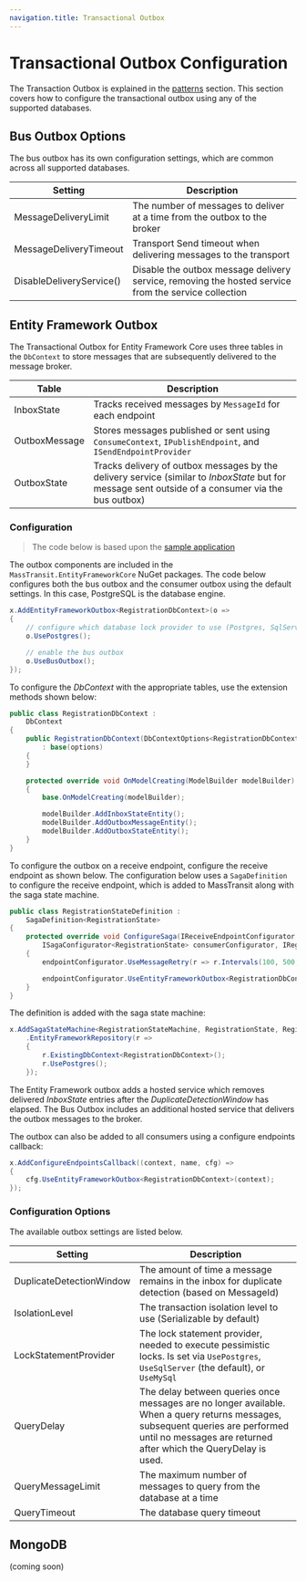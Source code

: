 ```yaml
---
navigation.title: Transactional Outbox
---
```


# Transactional Outbox Configuration

The Transaction Outbox is explained in the [patterns](/documentation/patterns/transactional-outbox) section. This section covers how to configure the transactional outbox using any of the supported databases.


## Bus Outbox Options

The bus outbox has its own configuration settings, which are common across all supported databases.

| Setting                  | Description                                                                                          |
|--------------------------|------------------------------------------------------------------------------------------------------|
| MessageDeliveryLimit     | The number of messages to deliver at a time from the outbox to the broker                            |
| MessageDeliveryTimeout   | Transport Send timeout when delivering messages to the transport                                     |
| DisableDeliveryService() | Disable the outbox message delivery service, removing the hosted service from the service collection |


## Entity Framework Outbox

The Transactional Outbox for Entity Framework Core uses three tables in the `DbContext` to store messages that are subsequently delivered to the message broker.

| Table         | Description                                                                                                                                        |
|---------------|----------------------------------------------------------------------------------------------------------------------------------------------------|
| InboxState    | Tracks received messages by `MessageId` for each endpoint                                                                                          |
| OutboxMessage | Stores messages published or sent using `ConsumeContext`, `IPublishEndpoint`, and `ISendEndpointProvider`                                          |
| OutboxState   | Tracks delivery of outbox messages by the delivery service (similar to _InboxState_ but for message sent outside of a consumer via the bus outbox) |

### Configuration

> The code below is based upon the [sample application](https://github.com/MassTransit/Sample-Outbox)

The outbox components are included in the `MassTransit.EntityFrameworkCore` NuGet packages. The code below configures both the bus outbox and the consumer outbox using the default settings. In this case, PostgreSQL is the database engine.

```csharp
x.AddEntityFrameworkOutbox<RegistrationDbContext>(o =>
{
	// configure which database lock provider to use (Postgres, SqlServer, or MySql)
	o.UsePostgres();

	// enable the bus outbox
    o.UseBusOutbox();
});
```

To configure the _DbContext_ with the appropriate tables, use the extension methods shown below:

```csharp
public class RegistrationDbContext :
    DbContext
{
    public RegistrationDbContext(DbContextOptions<RegistrationDbContext> options)
        : base(options)
    {
    }

    protected override void OnModelCreating(ModelBuilder modelBuilder)
    {
        base.OnModelCreating(modelBuilder);

        modelBuilder.AddInboxStateEntity();
        modelBuilder.AddOutboxMessageEntity();
        modelBuilder.AddOutboxStateEntity();
    }
}
```

To configure the outbox on a receive endpoint, configure the receive endpoint as shown below. The configuration below uses a `SagaDefinition` to configure the receive endpoint, which is added to MassTransit along with the saga state machine.

```csharp
public class RegistrationStateDefinition :
    SagaDefinition<RegistrationState>
{
    protected override void ConfigureSaga(IReceiveEndpointConfigurator endpointConfigurator,
        ISagaConfigurator<RegistrationState> consumerConfigurator, IRegistrationContext context)
    {
        endpointConfigurator.UseMessageRetry(r => r.Intervals(100, 500, 1000, 1000, 1000, 1000, 1000));

        endpointConfigurator.UseEntityFrameworkOutbox<RegistrationDbContext>(context);
    }
}
```

The definition is added with the saga state machine:

```csharp
x.AddSagaStateMachine<RegistrationStateMachine, RegistrationState, RegistrationStateDefinition>()
    .EntityFrameworkRepository(r =>
    {
        r.ExistingDbContext<RegistrationDbContext>();
        r.UsePostgres();
    });
```

The Entity Framework outbox adds a hosted service which removes delivered _InboxState_ entries after the _DuplicateDetectionWindow_ has elapsed. The Bus Outbox includes an additional hosted service that delivers the outbox messages to the broker.

The outbox can also be added to all consumers using a configure endpoints callback:

```csharp
x.AddConfigureEndpointsCallback((context, name, cfg) =>
{
    cfg.UseEntityFrameworkOutbox<RegistrationDbContext>(context);
});
```

### Configuration Options

The available outbox settings are listed below.

| Setting                  | Description                                                                                                                                                                                         |
|--------------------------|-----------------------------------------------------------------------------------------------------------------------------------------------------------------------------------------------------|
| DuplicateDetectionWindow | The amount of time a message remains in the inbox for duplicate detection (based on MessageId)                                                                                                      |
| IsolationLevel           | The transaction isolation level to use (Serializable by default)                                                                                                                                    |
| LockStatementProvider    | The lock statement provider, needed to execute pessimistic locks. Is set via `UsePostgres`, `UseSqlServer` (the default), or `UseMySql`                                                             |
| QueryDelay               | The delay between queries once messages are no longer available. When a query returns messages, subsequent queries are performed until no messages are returned after which the QueryDelay is used. |
| QueryMessageLimit        | The maximum number of messages to query from the database at a time                                                                                                                                 |
| QueryTimeout             | The database query timeout                                                                                                                                                                          |

## MongoDB 

(coming soon)
